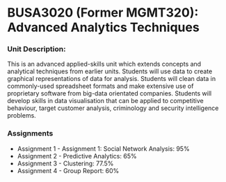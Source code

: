 # BUSA3020 (Former MGMT320): Advanced Analytics Techniques

### Unit Description: 
This is an advanced applied-skills unit which extends concepts and analytical techniques from earlier units. Students will use data to create graphical representations of data for analysis. Students will clean data in commonly-used spreadsheet formats and make extensive use of proprietary software from big-data orientated companies. Students will develop skills in data visualisation that can be applied to competitive behaviour, target customer analysis, criminology and security intelligence problems.



### Assignments 
- Assignment 1 - Assignment 1: Social Network Analysis: 95%
- Assignment 2 - Predictive Analytics: 65%
- Assignment 3 - Clustering: 77.5%
- Assignment 4 - Group Report: 60% 
